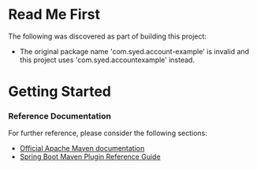 # Read Me First
The following was discovered as part of building this project:

* The original package name 'com.syed.account-example' is invalid and this project uses 'com.syed.accountexample' instead.

# Getting Started

### Reference Documentation
For further reference, please consider the following sections:

* [Official Apache Maven documentation](https://maven.apache.org/guides/index.html)
* [Spring Boot Maven Plugin Reference Guide](https://docs.spring.io/spring-boot/docs/2.2.2.RELEASE/maven-plugin/)

